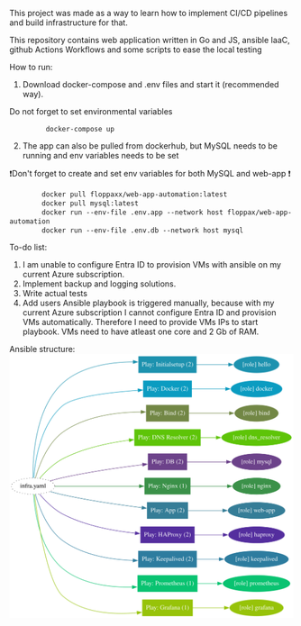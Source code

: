 This project was made as a way to learn how to implement CI/CD pipelines and build infrastructure for that.

This repository contains web application written in Go and JS, ansible IaaC, github Actions Workflows and some scripts to ease the local testing

How to run:

  1. Download docker-compose and .env files and start it (recommended way).
  
Do not forget to set environmental variables
         
             docker-compose up
  2.  The app can also be pulled from dockerhub, but MySQL needs to be running and env variables needs to be set

❗Don't forget to create and set env variables for both MySQL and web-app ❗

            docker pull floppaxx/web-app-automation:latest
            docker pull mysql:latest
            docker run --env-file .env.app --network host floppax/web-app-automation
            docker run --env-file .env.db --network host mysql

To-do list:
  1. I am unable to configure Entra ID to provision VMs with ansible on my current Azure subscription.
  2. Implement backup and logging solutions.
  3. Write actual tests
  4. Add users
Ansible playbook is triggered manually, because with my current Azure subscription I cannot configure Entra ID and provision VMs automatically. Therefore I need to provide VMs IPs to start playbook. VMs need to have atleast one core and 2 Gb of RAM.

Ansible structure:
![Ansible_structure](ansible_structure.svg)